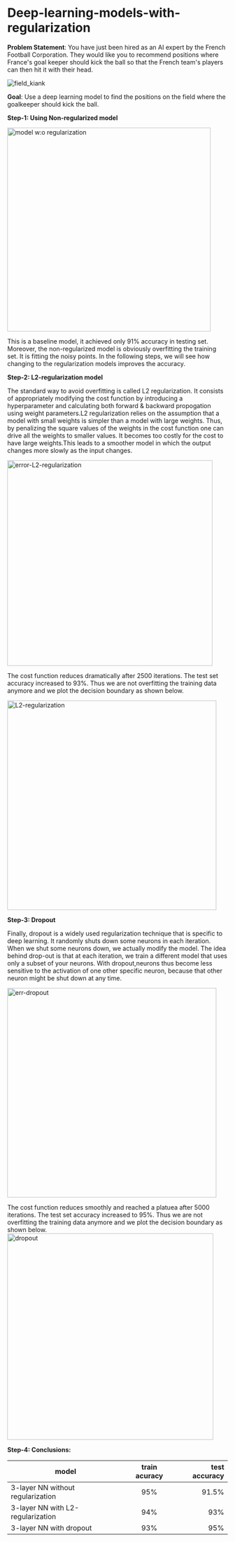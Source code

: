 # Deep-learning-models-with-regularization
**Problem Statement**: You have just been hired as an AI expert by the French Football Corporation. They would like you to recommend positions where
France's goal keeper should kick the ball so that the French team's players can then hit it with their head.

![field_kiank](https://user-images.githubusercontent.com/63168221/103189302-07535f80-489a-11eb-8061-01847ebd6d0f.png)

**Goal**: Use a deep learning model to find the positions on the field where the goalkeeper should kick the ball.

**Step-1: Using Non-regularized model**

<img width="465" alt="model w:o regularization" src="https://user-images.githubusercontent.com/63168221/103189555-2999ad00-489b-11eb-91fe-3da01f6ceae8.png">

This is a baseline model, it achieved only 91% accuracy in testing set. Moreover, the non-regularized model is obviously overfitting the training set. It is fitting the noisy points. In the following steps, we will see how changing to the regularization models improves the accuracy. 


**Step-2: L2-regularization model**

The standard way to avoid overfitting is called L2 regularization. It consists of appropriately modifying the cost function by introducing a hyperparameter and calculating both forward & backward propogation using weight parameters.L2 regularization relies on the assumption that a model with small weights is simpler than a model with large weights. Thus, by penalizing the square
values of the weights in the cost function one can drive all the weights to smaller values. It becomes too costly for the cost to have large weights.This
leads to a smoother model in which the output changes more slowly as the input changes.

<img width="469" alt="error-L2-regularization" src="https://user-images.githubusercontent.com/63168221/103189914-cb6dc980-489c-11eb-99e3-bac9820599b5.png">

The cost function reduces dramatically after 2500 iterations. The test set accuracy increased to 93%.
Thus we are not overfitting the training data anymore and we plot the decision boundary as shown below.

<img width="478" alt="L2-regularization" src="https://user-images.githubusercontent.com/63168221/103190029-3f0fd680-489d-11eb-899c-0636f44a67ce.png">

**Step-3: Dropout**

Finally, dropout is a widely used regularization technique that is specific to deep learning. It randomly shuts down some neurons in each iteration.
When we shut some neurons down, we actually modify the model. The idea behind drop-out is that at each iteration, we train a different model that
uses only a subset of your neurons. With dropout,neurons thus become less sensitive to the activation of one other specific neuron, because that
other neuron might be shut down at any time.

<img width="478" alt="err-dropout" src="https://user-images.githubusercontent.com/63168221/103190379-ab3f0a00-489e-11eb-9ba1-3750647a2a5b.png">

The cost function reduces smoothly and reached a platuea after 5000 iterations. The test set accuracy increased to 95%.
Thus we are not overfitting the training data anymore and we plot the decision boundary as shown below.
<img width="471" alt="dropout" src="https://user-images.githubusercontent.com/63168221/103190448-0244df00-489f-11eb-9fba-5f1a423229a6.png">

**Step-4: Conclusions:**

| model | train acuracy | test accuracy |
| ---------| :-----------:|   ---------: |
| 3-layer NN without regularization | 95%  | 91.5% |
| 3-layer NN with L2-regularization  | 94%  | 93% |
|3-layer NN with dropout  | 93%  |  95% |
  
